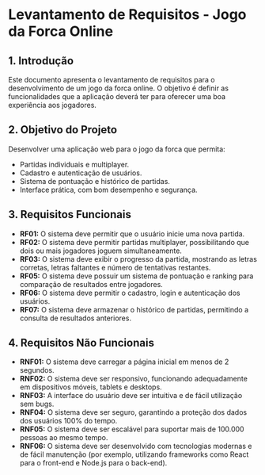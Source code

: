 # Levantamento de Requisitos - Jogo da Forca Online

## 1. Introdução

Este documento apresenta o levantamento de requisitos para o desenvolvimento de um jogo da forca online. O objetivo é definir as funcionalidades que a aplicação deverá ter para oferecer uma boa experiência aos jogadores.

## 2. Objetivo do Projeto

Desenvolver uma aplicação web para o jogo da forca que permita:
- Partidas individuais e multiplayer.
- Cadastro e autenticação de usuários.
- Sistema de pontuação e histórico de partidas.
- Interface prática, com bom desempenho e segurança.

## 3. Requisitos Funcionais

- **RF01:** O sistema deve permitir que o usuário inicie uma nova partida.
- **RF02:** O sistema deve permitir partidas multiplayer, possibilitando que dois ou mais jogadores joguem simultaneamente.
- **RF03:** O sistema deve exibir o progresso da partida, mostrando as letras corretas, letras faltantes e número de tentativas restantes.
- **RF05:** O sistema deve possuir um sistema de pontuação e ranking para comparação de resultados entre jogadores.
- **RF06:** O sistema deve permitir o cadastro, login e autenticação dos usuários.
- **RF07:** O sistema deve armazenar o histórico de partidas, permitindo a consulta de resultados anteriores.


## 4. Requisitos Não Funcionais

- **RNF01:** O sistema deve carregar a página inicial em menos de 2 segundos.
- **RNF02:** O sistema deve ser responsivo, funcionando adequadamente em dispositivos móveis, tablets e desktops.
- **RNF03:** A interface do usuário deve ser intuitiva e de fácil utilização sem bugs.
- **RNF04:** O sistema deve ser seguro, garantindo a proteção dos dados dos usuários 100% do tempo.
- **RNF05:** O sistema deve ser escalável para suportar mais de 100.000 pessoas ao mesmo tempo.
- **RNF06:** O sistema deve ser desenvolvido com tecnologias modernas e de fácil manutenção (por exemplo, utilizando frameworks como React para o front-end e Node.js para o back-end).
